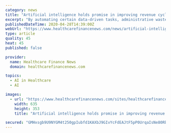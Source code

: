 ```yaml
---
category: news
title: "Artificial intelligence holds promise in improving revenue cycle management in healthcare"
excerpt: "By automating certain data-driven tasks, administrative waste can be dramatically reduced and RCM operations can move more efficiently."
publishedDateTime: 2020-04-28T14:39:00Z
webUrl: "https://www.healthcarefinancenews.com/news/artificial-intelligence-holds-promise-improving-revenue-cycle-management-healthcare"
type: article
quality: 45
heat: 45
published: false

provider:
  name: Healthcare Finance News
  domain: healthcarefinancenews.com

topics:
  - AI in Healthcare
  - AI

images:
  - url: "https://www.healthcarefinancenews.com/sites/healthcarefinancenews.com/files/AI_chip_crop_2.jpg"
    width: 635
    height: 353
    title: "Artificial intelligence holds promise in improving revenue cycle management in healthcare"

secured: "GMHxsgb9U9NYGM4t250gpIubfd1KAXbJ9GIvYcFdEAJtF5pP0UrqaIsNe80RbDga8it6Cng6HChPijw86OATLJLNfCvkBnaIclkUGpvmg1s0RmLfQc0e4KCQLW3abcibnUZSQtXC4LSTdoSi/PfTrlx62Juiixr3NDLzXwH8msC4KIsJ89q4vcki24UViMGTUegxgT5h3AZnjjOj8bqX5rOC74MPEyFg2cXf5MfxZHFoeSOoGieEXTTxYEiJXP6FMpQc6rBfusdR5pTXONsjgCT9Kdvmd2d+rrSq3UlVwI51CLhQOIBrwKQq4Cn3B2h4;y80kLk0p2QueXkCM2iVFsQ=="
---
```


